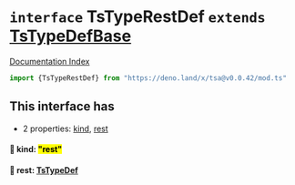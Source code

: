 # `interface` TsTypeRestDef `extends` [TsTypeDefBase](../private.interface.TsTypeDefBase/README.md)

[Documentation Index](../README.md)

```ts
import {TsTypeRestDef} from "https://deno.land/x/tsa@v0.0.42/mod.ts"
```

## This interface has

- 2 properties:
[kind](#-kind-rest),
[rest](#-rest-tstypedef)


#### 📄 kind: <mark>"rest"</mark>



#### 📄 rest: [TsTypeDef](../type.TsTypeDef/README.md)



